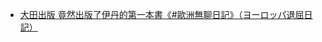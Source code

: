 - [ 大田出版 竟然出版了伊丹的第一本書《#歐洲無聊日記》（ヨーロッパ退屈日記）](https://www.facebook.com/TotoroForestNews/posts/661606904468110)